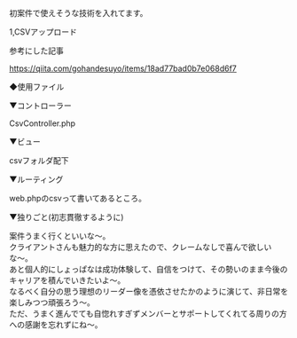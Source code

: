 <div>
    <p>初案件で使えそうな技術を入れてます。</p>
</div>

<div>
    <p>1,CSVアップロード</p>
    <p>参考にした記事</p>
    <p><a href="https://qiita.com/gohandesuyo/items/18ad77bad0b7e068d6f7">https://qiita.com/gohandesuyo/items/18ad77bad0b7e068d6f7</a></p>
    <p>◆使用ファイル</p>
    <p>▼コントローラー</p>
    <p>CsvController.php</p>
    <p>▼ビュー</p>
    <p>csvフォルダ配下</p>
    <p>▼ルーティング</p>
    <p>web.phpのcsvって書いてあるところ。</p>
    
</div>

<div>
    <p>▼独りごと(初志貫徹するように)</p>
    <p>案件うまく行くといいな〜。<br />
    クライアントさんも魅力的な方に思えたので、クレームなしで喜んで欲しいな〜。<br />
    あと個人的にしょっぱなは成功体験して、自信をつけて、その勢いのまま今後のキャリアを積んでいきたいよ〜。<br />
    なるべく自分の思う理想のリーダー像を憑依させたかのように演じて、非日常を楽しみつつ頑張ろう〜。<br />
    ただ、うまく進んでても自惚れすぎずメンバーとサポートしてくれてる周りの方への感謝を忘れずにね〜。
    </p>
</div>